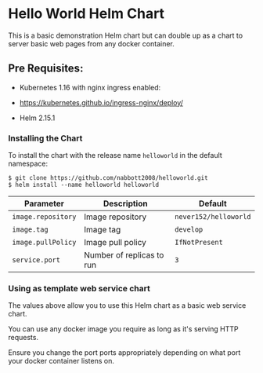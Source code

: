 # Hello World Helm Chart

This is a basic demonstration Helm chart but can double up as a chart to server basic web pages from any docker container.

## Pre Requisites:

* Kubernetes 1.16 with nginx ingress enabled:

* https://kubernetes.github.io/ingress-nginx/deploy/

* Helm 2.15.1

### Installing the Chart

To install the chart with the release name `helloworld` in the default
namespace:

```
$ git clone https://github.com/nabbott2008/helloworld.git
$ helm install --name helloworld helloworld
```


| Parameter                                      | Description                                                                                                                                                              | Default                                                            |
|------------------------------------------------|--------------------------------------------------------------------------------------------------------------------------------------------------------------------------|--------------------------------------------------------------------|
| `image.repository`                                       | Image repository                                                                                                                                               | `never152/helloworld`                                            
|`image.tag`| Image tag                                    |         `develop`                                                                                                         |
| `image.pullPolicy`                              | Image pull policy                                                                                                                                              | `IfNotPresent`                                                     |
| `service.port`                                     | Number of replicas to run                                                                                                                                                           | `3`                                                                |

### Using as template web service chart

The values above allow you to use this Helm chart as a basic web service chart.

You can use any docker image you require as long as it's serving HTTP requests.

Ensure you change the port ports appropriately depending on what port your docker container listens on.
